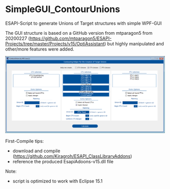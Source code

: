 # SimpleGUI_ContourUnions
ESAPI-Script to generate Unions of Target structures with simple WPF-GUI

The GUI structure is based on a GitHub version from mtparagon5 from 20200227 (https://github.com/mtparagon5/ESAPI-Projects/tree/master/Projects/v15/OptiAssistant) but highly manipulated and other/more features were added.

![Test Image 6](https://github.com/Kiragroh/ESAPI_SimpleGUI_ContourUnions/blob/master/UnionContouring-GUI.PNG)

First-Compile tips:
- download and compile (https://github.com/Kiragroh/ESAPI_ClassLibraryAddons)
- reference the produced EsapiAdoons-v15.dll file

Note:
- script is optimized to work with Eclipse 15.1
